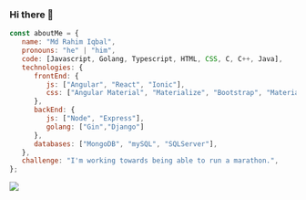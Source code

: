 ### Hi there 👋


```javascript
const aboutMe = {
   name: "Md Rahim Iqbal",
   pronouns: "he" | "him",
   code: [Javascript, Golang, Typescript, HTML, CSS, C, C++, Java],
   technologies: {
      frontEnd: {
         js: ["Angular", "React", "Ionic"],
         css: ["Angular Material", "Materialize", "Bootstrap", "Material Design", "Tailwind UI"]
      },
      backEnd: {
         js: ["Node", "Express"],
         golang: ["Gin","Django"]
      },
      databases: ["MongoDB", "mySQL", "SQLServer"],
   },
   challenge: "I'm working towards being able to run a marathon.",
};
```
<img  src="https://github-readme-stats.vercel.app/api?username=superiqbal7&&show_icons=true&theme=radical&count_private=true"/>
